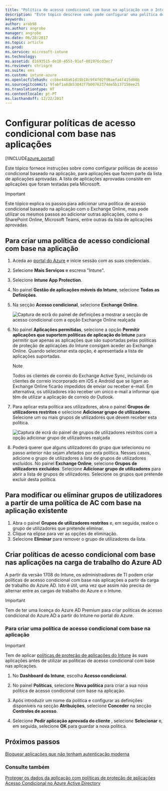```yaml
---
title: "Política de acesso condicional com base na aplicação com o Intune"
description: "Este tópico descreve como pode configurar uma política de acesso condicional com base na aplicação com o Intune."
keywords: 
author: arob98
ms.author: angrobe
manager: angrobe
ms.date: 06/28/2017
ms.topic: article
ms.prod: 
ms.service: microsoft-intune
ms.technology: 
ms.assetid: d1693515-de18-4553-91ef-801976cd3ec7
ms.reviewer: chrisgre
ms.suite: ems
ms.custom: intune-azure
ms.openlocfilehash: ccbbe448a61d19b18c9f4f02f90aefa4f415d80b
ms.sourcegitcommit: 9fabf1a8db53842f7b00762374de5b137158ee25
ms.translationtype: HT
ms.contentlocale: pt-PT
ms.lasthandoff: 12/22/2017
---
```

# <a name="set-up-app-based-conditional-access-policies"></a>Configurar políticas de acesso condicional com base nas aplicações

[!INCLUDE[azure_portal](./includes/azure_portal.md)]

Este tópico fornece instruções sobre como configurar políticas de acesso condicional baseado na aplicação, para aplicações que fazem parte da lista de aplicações aprovadas. A lista de aplicações aprovadas consiste em aplicações que foram testadas pela Microsoft.

> [!IMPORTANT]
> Este tópico explica os passos para adicionar uma política de acesso condicional baseado na aplicação com o Exchange Online, mas pode utilizar os mesmos passos ao adicionar outras aplicações, como o SharePoint Online, Microsoft Teams, entre outras da lista de aplicações aprovadas.

## <a name="to-create-an-app-based-conditional-access-policy"></a>Para criar uma política de acesso condicional com base na aplicação
1.  Aceda ao [portal do Azure](https://portal.azure.com) e inicie sessão com as suas credenciais.

2.  Selecione **Mais Serviços** e escreva "Intune".

3.  Selecione **Intune App Protection**.

4.  No painel **Gestão de aplicações móveis do Intune**, selecione **Todas as Definições**.

5.  Na secção **Acesso condicional**, selecione **Exchange Online**.

    ![Captura de ecrã do painel de definições a mostrar a secção de acesso condicional com a opção Exchange Online realçada](./media/MAM-conditional-access-1.png)

6. No painel **Aplicações permitidas**, selecione a opção **Permitir aplicações que suportem políticas de aplicação do Intune** para permitir que apenas as aplicações que são suportadas pelas políticas de proteção de aplicações do Intune consigam aceder ao Exchange Online. Quando selecionar esta opção, é apresentada a lista de aplicações suportadas.

    > [!NOTE]
    > Todos os clientes de correio do Exchange Active Sync, incluindo os clientes de correio incorporado em iOS e Android que se ligam ao Exchange Online ficarão impedidos de enviar ou receber e-mail. Em alternativa, os utilizadores irão receber um único e-mail a informar que têm de utilizar a aplicação de correio do Outlook.

7. Para aplicar esta política aos utilizadores, abra o painel **Grupos de utilizadores restritos** e selecione **Adicionar grupo de utilizadores**. Selecione um ou mais grupos de utilizadores que devem receber esta política.

    ![Captura de ecrã do painel de grupos de utilizadores restritos com a opção adicionar grupo de utilizadores realçada](./media/mam-ca-add-user-group.png)

8. Poderá querer que alguns utilizadores do grupo que selecionou no passo anterior não sejam afetados por esta política. Nesses casos, adicione o grupo de utilizadores à lista de grupos de utilizadores excluídos. No painel **Exchange Online**, selecione **Grupos de utilizadores excluídos**. Selecione **Adicionar grupo de utilizadores** para abrir a lista de grupos de utilizadores. Selecione os grupos que pretende excluir desta política.

## <a name="to-modify-or-delete-user-groups-from-an-existing-app-based-ca-policy"></a>Para modificar ou eliminar grupos de utilizadores a partir de uma política de AC com base na aplicação existente

1. Abra o painel **Grupos de utilizadores restritos** e, em seguida, realce o grupo de utilizadores que pretende eliminar.
2. Clique na elipse para ver as opções de eliminação.
3. Selecione **Eliminar** para remover o grupo de utilizadores da lista.

## <a name="create-app-based-conditional-access-policies-in-azure-ad-workload"></a>Criar políticas de acesso condicional com base nas aplicações na carga de trabalho do Azure AD

A partir da versão 1708 do Intune, os administradores de TI podem criar políticas de acesso condicional com base nas aplicações a partir da carga de trabalho do Azure AD. Isto é útil, uma vez que assim não precisa de alternar entre as cargas de trabalho do Azure e o Intune.

> [!IMPORTANT]
> Tem de ter uma licença do Azure AD Premium para criar políticas de acesso condicional do Azure AD a partir do Intune no portal do Azure.

### <a name="to-create-an-app-based-conditional-access-policy"></a>Para criar uma política de acesso condicional com base na aplicação

> [!IMPORTANT]
> Tem de aplicar [políticas de proteção de aplicações do Intune](app-protection-policies.md) às suas aplicações antes de utilizar as políticas de acesso condicional com base nas aplicações.

1. No **Dashboard do Intune**, escolha **Acesso condicional**.

2. No painel **Políticas**, selecione **Nova política** para criar a sua nova política de acesso condicional com base na aplicação.

4. Após introduzir um nome da política e configurar as definições disponíveis na secção **Atribuições**, selecione **Conceder** na secção **Controlos de acesso**.

5. Selecione **Pedir aplicação aprovada do cliente** , selecione **Selecionar** e, em seguida, selecione **OK** para guardar a nova política.

## <a name="next-steps"></a>Próximos passos
[Bloquear aplicações que não tenham autenticação moderna](app-modern-authentication-block.md)

### <a name="see-also"></a>Consulte também

[Proteger os dados da aplicação com políticas de proteção de aplicações](app-protection-policies.md)
[Acesso Condicional no Azure Active Directory](https://docs.microsoft.com/azure/active-directory/active-directory-conditional-access)
